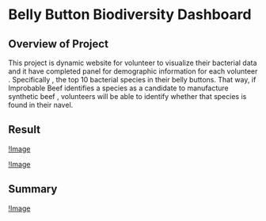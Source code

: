 # Belly Button Biodiversity Dashboard

## Overview of Project

This project is  dynamic website for volunteer to  visualize their  bacterial data and it have completed panel for demographic information for each volunteer . Specifically , the top 10 bacterial species in their belly buttons. That way, if Improbable Beef identifies a species as a candidate to manufacture synthetic beef , volunteers will be able to identify whether that species is found in their navel.

## Result 

[!Image]( https://github.com/NadaAdem/plotydiploys/blob/main/Resources/home1.png)

[!Image](https://github.com/NadaAdem/plotydiploys/blob/main/Resources/home2.png)

## Summary 

[!Image](https://github.com/NadaAdem/plotydiploys/blob/main/Resources/update.png)
